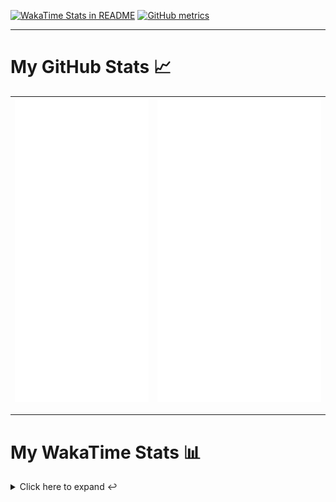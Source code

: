 [![WakaTime Stats in README](https://github.com/LOsioChico/LOsioChico/actions/workflows/waka.yml/badge.svg)](https://github.com/LOsioChico/LOsioChico/actions/workflows/waka.yml) [![GitHub metrics](https://github.com/LOsioChico/LOsioChico/actions/workflows/metrics.yml/badge.svg)](https://github.com/LOsioChico/LOsioChico/actions/workflows/metrics.yml)

---

# My GitHub Stats 📈

| ![](./assets/metrics.svg) | ![](./assets/metrics2.svg) |
| ------------------------- | -------------------------- |

---

# My WakaTime Stats 📊

<details>
<summary>Click here to expand ↩️</summary>
<br>

<!--START_SECTION:waka-->
![Code Time](http://img.shields.io/badge/Code%20Time-2%2C388%20hrs%2017%20mins-blue)

![Lines of code](https://img.shields.io/badge/From%20Hello%20World%20I%27ve%20Written-485.1%20thousand%20lines%20of%20code-blue)

**🐱 My GitHub Data** 

> 📦 714.0 kB Used in GitHub's Storage 
 > 
> 🏆 340 Contributions in the Year 2025
 > 
> 🚫 Not Opted to Hire
 > 
> 📜 31 Public Repositories 
 > 
> 🔑 36 Private Repositories 
 > 
**I'm a Night 🦉** 

```text
🌞 Morning                739 commits         ████░░░░░░░░░░░░░░░░░░░░░   15.32 % 
🌆 Daytime                1545 commits        ████████░░░░░░░░░░░░░░░░░   32.03 % 
🌃 Evening                1641 commits        █████████░░░░░░░░░░░░░░░░   34.02 % 
🌙 Night                  899 commits         █████░░░░░░░░░░░░░░░░░░░░   18.64 % 
```
📅 **I'm Most Productive on Thursday** 

```text
Monday                   615 commits         ███░░░░░░░░░░░░░░░░░░░░░░   12.75 % 
Tuesday                  733 commits         ████░░░░░░░░░░░░░░░░░░░░░   15.19 % 
Wednesday                586 commits         ███░░░░░░░░░░░░░░░░░░░░░░   12.15 % 
Thursday                 924 commits         █████░░░░░░░░░░░░░░░░░░░░   19.15 % 
Friday                   746 commits         ████░░░░░░░░░░░░░░░░░░░░░   15.46 % 
Saturday                 769 commits         ████░░░░░░░░░░░░░░░░░░░░░   15.94 % 
Sunday                   451 commits         ██░░░░░░░░░░░░░░░░░░░░░░░   09.35 % 
```


📊 **This Week I Spent My Time On** 

```text
💬 Programming Languages: 
TypeScript               7 hrs 58 mins       ███████████░░░░░░░░░░░░░░   45.39 % 
Scala                    6 hrs 55 mins       ██████████░░░░░░░░░░░░░░░   39.42 % 
Python                   1 hr 3 mins         ██░░░░░░░░░░░░░░░░░░░░░░░   06.04 % 
JSON                     37 mins             █░░░░░░░░░░░░░░░░░░░░░░░░   03.53 % 
Markdown                 34 mins             █░░░░░░░░░░░░░░░░░░░░░░░░   03.25 % 
```

**I Mostly Code in TypeScript** 

```text
TypeScript               34 repos            █████████████░░░░░░░░░░░░   51.52 % 
Scala                    9 repos             ███░░░░░░░░░░░░░░░░░░░░░░   13.64 % 
JavaScript               7 repos             ███░░░░░░░░░░░░░░░░░░░░░░   10.61 % 
Astro                    5 repos             ██░░░░░░░░░░░░░░░░░░░░░░░   07.58 % 
CSS                      5 repos             ██░░░░░░░░░░░░░░░░░░░░░░░   07.58 % 
```




 Last Updated on 27/09/2025 01:03:32 UTC
<!--END_SECTION:waka-->

## </details>
